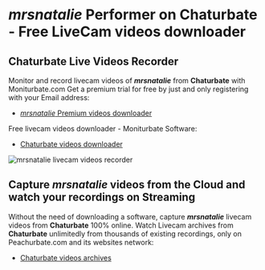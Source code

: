 # _mrsnatalie_ Performer on Chaturbate - Free LiveCam videos downloader

## Chaturbate Live Videos Recorder

Monitor and record livecam videos of **_mrsnatalie_** from **Chaturbate** with Moniturbate.com
Get a premium trial for free by just and only registering with your Email address:
* [_mrsnatalie_ Premium videos downloader](https://moniturbate.com/request-demo-licence-key.html)

Free livecam videos downloader - Moniturbate Software:
* [Chaturbate videos downloader](https://moniturbate.com/moniturbate-download-software.html)

![_mrsnatalie_ livecam videos recorder](https://peachurnet.com/templates/moniturbate-software.png)


## Capture _mrsnatalie_ videos from the Cloud and watch your recordings on Streaming

Without the need of downloading a software, capture **_mrsnatalie_** livecam videos from **Chaturbate** 100% online.
Watch Livecam archives from **Chaturbate** unlimitedly from thousands of existing recordings, only on Peachurbate.com and its websites network:
* [Chaturbate videos archives](https://peachurnet.com/)